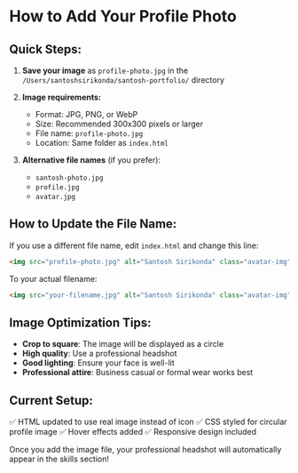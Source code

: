 # How to Add Your Profile Photo

## Quick Steps:

1. **Save your image** as `profile-photo.jpg` in the `/Users/santoshsirikonda/santosh-portfolio/` directory

2. **Image requirements:**
   - Format: JPG, PNG, or WebP
   - Size: Recommended 300x300 pixels or larger
   - File name: `profile-photo.jpg`
   - Location: Same folder as `index.html`

3. **Alternative file names** (if you prefer):
   - `santosh-photo.jpg`
   - `profile.jpg`
   - `avatar.jpg`

## How to Update the File Name:

If you use a different file name, edit `index.html` and change this line:
```html
<img src="profile-photo.jpg" alt="Santosh Sirikonda" class="avatar-img">
```

To your actual filename:
```html
<img src="your-filename.jpg" alt="Santosh Sirikonda" class="avatar-img">
```

## Image Optimization Tips:

- **Crop to square**: The image will be displayed as a circle
- **High quality**: Use a professional headshot
- **Good lighting**: Ensure your face is well-lit
- **Professional attire**: Business casual or formal wear works best

## Current Setup:

✅ HTML updated to use real image instead of icon
✅ CSS styled for circular profile image
✅ Hover effects added
✅ Responsive design included

Once you add the image file, your professional headshot will automatically appear in the skills section!

